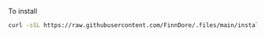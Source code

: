 To install

```bash
curl -sSL https://raw.githubusercontent.com/FinnDore/.files/main/install.sh | sh
```

